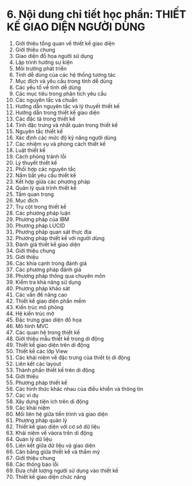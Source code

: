 # 6. Nội dung chi tiết học phần: THIẾT KẾ GIAO DIỆN NGƯỜI DÙNG
1. Giới thiệu tổng quan về thiết kế giao diện
1. Giới thiệu chung
1. Giao diện đồ họa người sử dụng
2. Lập trình hướng sự kiện
3. Môi trường phát triển
2. Tính dễ dùng của các hệ thống tương tác
1. Mục đích và yêu cầu trong tính dễ dùng
2. Các yếu tố về tính dễ dùng
3. Các mục tiêu trong phân tích yêu cầu
4. Các nguyên tắc và chuẩn
2. Hướng dẫn nguyên tắc và lý thuyết thiết kế
1. Hướng dẫn trong thiết kế giao diện
1. Các đặc tả trong thiết kế
2. Tính đặc trưng và nhất quán trong thiết kế
2. Nguyên tắc thiết kế
1. Xác định các mức độ kỹ năng người dùng
2. Các nhiệm vụ và phong cách thiết kế
3. Luật thiết kế
4. Cách phòng tránh lỗi
3. Lý thuyết thiết kế
1. Phối hợp các nguyên tắc
2. Nắm bắt yêu cầu thiết kế
3. Kết hợp giữa các phương pháp
3. Quản lý quá trình thiết kế
1. Tầm quan trọng
1. Mục đích
2. Trụ cột trong thiết kế
2. Các phương pháp luận
1. Phương pháp của IBM
2. Phương pháp LUCID
3. Phương pháp quan sát thực địa
4. Phương pháp thiết kế với người dùng
4. Đánh giá thiết kế giao diện
1. Giới thiệu chung
1. Giới thiệu
2. Các khía cạnh trong đánh giá
2. Các phương pháp đánh giá
1. Phương pháp thông qua chuyên môn
2. Kiểm tra khả năng sử dụng
3. Phương pháp khảo sát
3. Các vấn đề nâng cao
5. Thiết kế giao diện phần mềm
1. Kiến trúc mô phỏng
1. Hệ kiến trúc mở
2. Đặc trưng giao diện đồ họa
2. Mô hình MVC
3. Các quan hệ trong thiết kế
4. Giới thiệu mẫu thiết kế trong di động
6. Thiết kế giao diện trên di động
1. Thiết kế các lớp View
2. Các khái niệm về đặc trưng của thiết bị di động
3. Liên kết các layout
7. Thành phần thiết kế trên di động
1. Giới thiệu
2. Phương pháp thiết kế
3. Các hình thức khác nhau của điều khiển và thông tin
4. Các ví dụ
8. Xây dựng tiện ích trên di động
1. Các khái niệm
2. Mối liên hệ giữa tiến trình và giao diện
3. Phương pháp quản lý
9. Thiết kế giao diện với cơ sở dữ liệu
1. Khái niệm về vàora trên di động
2. Quản lý dữ liệu
3. Liên kết giữa dữ liệu và giao diện
10. Cân bằng giữa thiết kế và thẩm mỹ
1. Giới thiệu chung
2. Các thông báo lỗi
3. Đưa chất lượng người sử dụng vào thiết kế
4. Thiết kế giao diện chức năng
